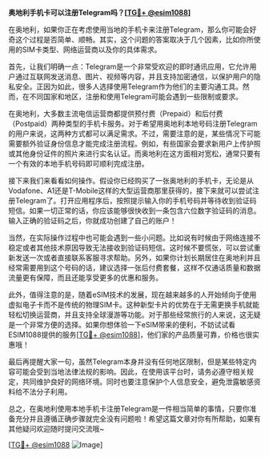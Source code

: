 **奥地利手机卡可以注册Telegram吗？[[TG💪+ @esim1088](https://t.me/s/esim1088)]**

在奥地利，如果你正在考虑使用当地的手机卡来注册Telegram，那么你可能会好奇这个过程是否简单、顺畅。其实，这个问题的答案取决于几个因素，比如你所使用的SIM卡类型、网络运营商以及你的具体需求。

首先，让我们明确一点：Telegram是一个非常受欢迎的即时通讯应用，它允许用户通过互联网发送消息、图片、视频等内容，并且支持加密通信，以保护用户的隐私安全。正因为如此，很多人选择使用Telegram作为他们的主要沟通工具。然而，在不同国家和地区，注册和使用Telegram可能会遇到一些限制或要求。

在奥地利，大多数主流电信运营商都提供预付费（Prepaid）和后付费（Postpaid）两种类型的手机卡服务。对于希望用奥地利本地号码注册Telegram的用户来说，这两种方式都可以满足需求。不过，需要注意的是，某些情况下可能需要额外验证身份信息才能完成注册流程。例如，有些国家会要求新用户上传护照或其他身份证件的照片来进行实名认证。而奥地利在这方面相对宽松，通常只要有一个有效的本地手机号码即可顺利完成注册。

接下来我们来看看如何操作。假设你已经购买了一张奥地利的手机卡，无论是从Vodafone、A1还是T-Mobile这样的大型运营商那里获得的，接下来就可以尝试注册Telegram了。打开应用程序后，按照提示输入你的手机号码并等待收到验证码短信。如果一切正常的话，你应该能够很快收到一条包含六位数字验证码的消息。输入正确的验证码之后，你就成功创建了自己的账户！

当然，在实际操作过程中也可能会遇到一些小问题。比如说有时候由于网络连接不稳定或者其他技术原因导致无法接收到验证码短信。这时候不要慌张，可以尝试重新发送一次或者直接联系客服寻求帮助。另外，如果你计划长期居住在奥地利并且经常需要用到这个号码的话，建议选择一张后付费套餐，这样不仅通话质量和数据流量更有保障，而且还能享受更多的优惠和服务。

此外，值得注意的是，随着eSIM技术的发展，现在越来越多的人开始倾向于使用虚拟电子卡而不是传统的物理SIM卡。这种新型卡片的优势在于无需更换手机就能轻松切换运营商，并且支持全球漫游等功能。对于那些经常旅行的人来说，这无疑是一个非常方便的选择。如果你想体验一下eSIM带来的便利，不妨试试看ESIM1088提供的服务[[TG💪+ @esim1088](https://t.me/s/esim1088)]，他们家的产品质量可靠，价格也很实惠哦！

最后再提醒大家一句，虽然Telegram本身并没有任何地区限制，但是某些特定内容可能会受到当地法律法规的影响。因此，在使用该平台时，请务必遵守相关规定，共同维护良好的网络环境。同时也要注意保护个人信息安全，避免泄露敏感资料给不法分子利用。

总之，在奥地利使用本地手机卡注册Telegram是一件相当简单的事情，只要你准备充分并且遵循正确步骤就完全没有问题啦！希望这篇文章对你有所帮助，如果有其他疑问欢迎随时提问交流哦~ 

[[TG💪+ @esim1088](https://t.me/s/esim1088) ![Image](https://i.postimg.cc/4NQfJmqS/Snipaste-2025-05-13-00-14-12.png)]